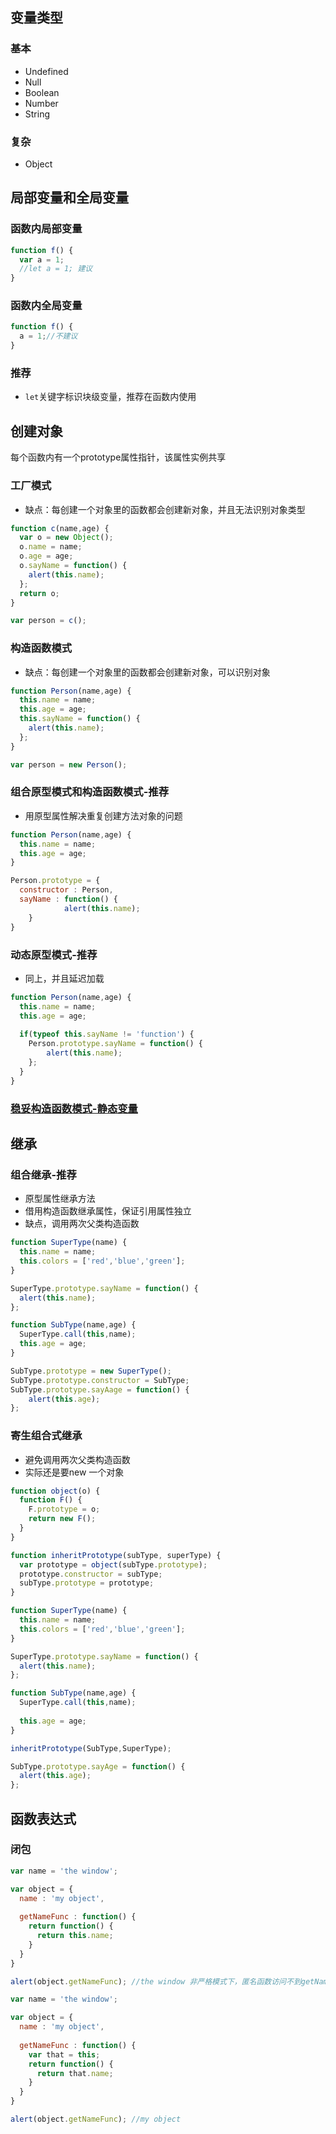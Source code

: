## 变量类型

### 基本

- Undefined
- Null
- Boolean
- Number
- String

### 复杂

- Object

## 局部变量和全局变量

### 函数内局部变量

```javascript
function f() {
  var a = 1;
  //let a = 1; 建议
}
```

### 函数内全局变量

```javascript
function f() {
  a = 1;//不建议
}
```

### 推荐

- `let`关键字标识块级变量，推荐在函数内使用

## 创建对象

每个函数内有一个prototype属性指针，该属性实例共享

### 工厂模式

- 缺点：每创建一个对象里的函数都会创建新对象，并且无法识别对象类型

```javascript
function c(name,age) {
  var o = new Object();
  o.name = name;
  o.age = age;
  o.sayName = function() {
    alert(this.name);
  };
  return o;
}

var person = c();
```

### 构造函数模式

- 缺点：每创建一个对象里的函数都会创建新对象，可以识别对象

```javascript
function Person(name,age) {
  this.name = name;
  this.age = age;
  this.sayName = function() {
    alert(this.name);
  };
}

var person = new Person();
```

### 组合原型模式和构造函数模式-推荐

- 用原型属性解决重复创建方法对象的问题

```javascript
function Person(name,age) {
  this.name = name;
  this.age = age;
}

Person.prototype = {
  constructor : Person,
  sayName : function() {
			alert(this.name);
	}
}
```

### 动态原型模式-推荐

- 同上，并且延迟加载

```javascript
function Person(name,age) {
  this.name = name;
  this.age = age;
  
  if(typeof this.sayName != 'function') {
    Person.prototype.sayName = function() {
      	alert(this.name);
    };
  }
}
```

### [稳妥构造函数模式-静态变量](https://blog.csdn.net/maomaolaoshi/article/details/73928094)

## 继承

### 组合继承-推荐

- 原型属性继承方法
- 借用构造函数继承属性，保证引用属性独立
- 缺点，调用两次父类构造函数

```javascript
function SuperType(name) {
  this.name = name;
  this.colors = ['red','blue','green'];
}

SuperType.prototype.sayName = function() {
  alert(this.name);
};

function SubType(name,age) {
  SuperType.call(this,name);
  this.age = age;
}

SubType.prototype = new SuperType();
SubType.prototype.constructor = SubType;
SubType.prototype.sayAage = function() {
  	alert(this.age);
};
```

### 寄生组合式继承

- 避免调用两次父类构造函数
- 实际还是要new 一个对象

```javascript
function object(o) {
  function F() {
    F.prototype = o;
    return new F();
  }
}

function inheritPrototype(subType, superType) {
  var prototype = object(subType.prototype);
  prototype.constructor = subType;
  subType.prototype = prototype;
}

function SuperType(name) {
  this.name = name;
  this.colors = ['red','blue','green'];
}

SuperType.prototype.sayName = function() {
  alert(this.name);
};

function SubType(name,age) {
  SuperType.call(this,name);
  
  this.age = age;
}

inheritPrototype(SubType,SuperType);

SubType.prototype.sayAge = function() {
  alert(this.age);
};
```

## 函数表达式

### 闭包

```javascript
var name = 'the window';

var object = {
  name : 'my object',
  
  getNameFunc : function() {
    return function() {
      return this.name;
    }
  }
}

alert(object.getNameFunc); //the window 非严格模式下，匿名函数访问不到getNameFunc函数作用域
```

```javascript
var name = 'the window';

var object = {
  name : 'my object',
  
  getNameFunc : function() {
    var that = this;
    return function() {
      return that.name;
    }
  }
}

alert(object.getNameFunc); //my object
```




